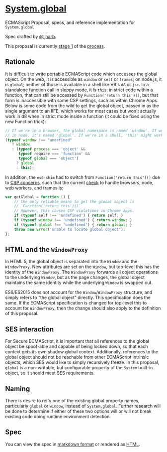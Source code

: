 # [System.global]()
ECMAScript Proposal, specs, and reference implementation for `System.global`

Spec drafted by [@ljharb](https://github.com/ljharb).

This proposal is currently [stage 1](https://github.com/tc39/ecma262) of the [process](https://tc39.github.io/process-document/).

## Rationale
It is difficult to write portable ECMAScript code which accesses the global object. On the web, it is accessible as `window` or `self` or `frames`; on node.js, it is `global`; neither of those is available in a shell like V8's `d8` or `jsc`. In a standalone function call in sloppy mode, it is `this`; in strict code within a function, that can still be accessed by `Function('return this')()`, but that form is inaccessible with some CSP settings, such as within Chrome Apps. Below is some code from the wild to get the global object, passed in as the single argument to an IIFE, which works for most cases but won't actually work in d8 when in strict mode inside a function (it could be fixed using the new Function trick):
```js
// If we're in a browser, the global namespace is named 'window'. If we're
// in node, it's named 'global'. If we're in a shell, 'this' might work.
(typeof window !== "undefined"
   ? window
   : (typeof process === 'object' &&
      typeof require === 'function' &&
      typeof global === 'object')
     ? global
     : this);
```

In addition, the `es6-shim` had to switch from `Function('return this')()` due to [CSP concerns](https://github.com/paulmillr/es6-shim/issues/301), such that the current [check](https://github.com/paulmillr/es6-shim/commit/2367e0953edd01ae9a5628e1f47cf14b0377a7d6) to handle browsers, node, web workers, and frames is:
```js
var getGlobal = function () {
	// the only reliable means to get the global object is
	// `Function('return this')()`
	// However, this causes CSP violations in Chrome apps.
	if (typeof self !== 'undefined') { return self; }
	if (typeof window !== 'undefined') { return window; }
	if (typeof global !== 'undefined') { return global; }
	throw new Error('unable to locate global object');
};
```

## HTML and the `WindowProxy`

In HTML 5, the global object is separated into the `Window` and the `WindowProxy`. New attributes are set on the `Window`, but top-level this has the identity of the `WindowProxy`. The `WindowProxy` forwards all object operations to the underlying `Window`, but as the page changes, the global object maintains the same identity while the underlying `Window` is swapped out.

ES6/ES2015 does not account for the `Window`/`WindowProxy` structure, and simply refers to ”the global object” directly. This specification does the same. If the ECMAScript specification is changed for top-level this to account for `WindowProxy`, then the change should also apply to the definition of this proposal.

## SES interaction

For Secure ECMAScript, it is important that all references to the global object be spoof-able and capable of being locked down, so that each context gets its own shadow global context. Additionally, references to the global object should not be reachable from other ECMAScript intrinsic objects, which SES would like to simply recursively freeze. In this proposal, `global` is a non-writable, but configurable property of the `System` built-in object, so it should meet SES requirements.

## Naming
There is desire to reify one of the existing global property names, particularly `global` or `window`, instead of `System.global`. Further research will be done to determine if either of these two options will or will not break existing code doing runtime environment detection.

## Spec
You can view the spec in [markdown format](spec.md) or rendered as [HTML](http://tc39.github.io/proposal-global/).
